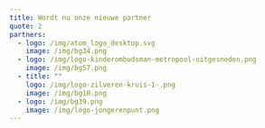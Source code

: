 ```yaml
---
title: Wordt nu onze nieuwe partner
quote: 2
partners:
  - logo: /img/atom_logo_desktop.svg
    image: /img/bg34.png
  - logo: /img/logo-kinderombudsman-metropool-uitgesneden.png
    image: /img/bg57.png
  - title: ""
    logo: /img/logo-zilveren-kruis-1-.png
    image: /img/bg10.png
  - logo: /img/bg39.png
    image: /img/logo-jongerenpunt.png
---
```

